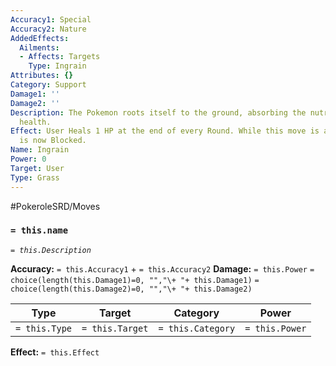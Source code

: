 ```yaml
---
Accuracy1: Special
Accuracy2: Nature
AddedEffects:
  Ailments:
  - Affects: Targets
    Type: Ingrain
Attributes: {}
Category: Support
Damage1: ''
Damage2: ''
Description: The Pokemon roots itself to the ground, absorbing the nutrients and recovering
  health.
Effect: User Heals 1 HP at the end of every Round. While this move is active the User
  is now Blocked.
Name: Ingrain
Power: 0
Target: User
Type: Grass
---
```


#PokeroleSRD/Moves

### `= this.name`
*`= this.Description`*

**Accuracy:** `= this.Accuracy1` + `= this.Accuracy2`
**Damage:** `= this.Power` `= choice(length(this.Damage1)=0, "","\+ "+ this.Damage1)` `= choice(length(this.Damage2)=0, "","\+ "+ this.Damage2)`

| Type          | Target          | Category          | Power          |
| ------------- | --------------- | ----------------  | -------------- |
| `= this.Type` | `= this.Target` | `= this.Category` | `= this.Power` | 

**Effect:** `= this.Effect`